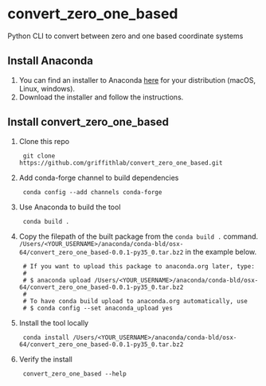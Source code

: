 # convert_zero_one_based
Python CLI to convert between zero and one based coordinate systems

## Install Anaconda

1. You can find an installer to Anaconda [here](https://store.continuum.io/cshop/anaconda/) for your distribution (macOS, Linux, windows).
2. Download the installer and follow the instructions.

## Install convert_zero_one_based

1. Clone this repo

		git clone https://github.com/griffithlab/convert_zero_one_based.git
2. Add conda-forge channel to build dependencies

		conda config --add channels conda-forge 
3. Use Anaconda to build the tool

		conda build .
4. Copy the filepath of the built package from the `conda build .` command. `/Users/<YOUR_USERNAME>/anaconda/conda-bld/osx-64/convert_zero_one_based-0.0.1-py35_0.tar.bz2` in the example below.

		# If you want to upload this package to anaconda.org later, type:
		#
		# $ anaconda upload /Users/<YOUR_USERNAME>/anaconda/conda-bld/osx-64/convert_zero_one_based-0.0.1-py35_0.tar.bz2
		#
		# To have conda build upload to anaconda.org automatically, use
		# $ conda config --set anaconda_upload yes
5. Install the tool locally

		conda install /Users/<YOUR_USERNAME>/anaconda/conda-bld/osx-64/convert_zero_one_based-0.0.1-py35_0.tar.bz2
		
6. Verify the install

		convert_zero_one_based --help
